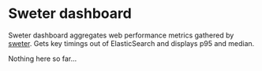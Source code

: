 # Sweter dashboard
Sweter dashboard aggregates web performance metrics gathered by [sweter](https://github.com/msn0/sweter). Gets key timings out of ElasticSearch and displays p95 and median.

Nothing here so far...

